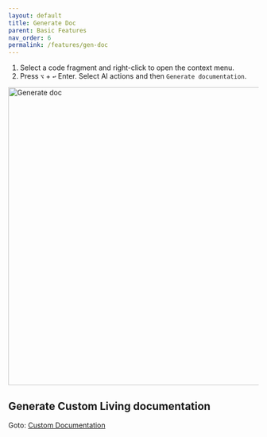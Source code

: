 ```yaml
---
layout: default
title: Generate Doc
parent: Basic Features
nav_order: 6
permalink: /features/gen-doc
---
```


1. Select a code fragment and right-click to open the context menu.
2. Press `⌥` + `↩` Enter. Select AI actions and then `Generate documentation`.

<img src="https://unitmesh.cc/auto-dev/gen-doc.png" alt="Generate doc" width="600px"/>

## Generate Custom Living documentation

Goto: [Custom Documentation](/custom/living-documentation)


